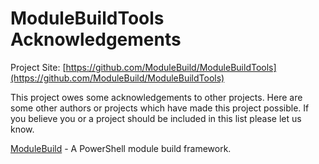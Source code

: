 # ModuleBuildTools Acknowledgements

Project Site: [https://github.com/ModuleBuild/ModuleBuildTools](https://github.com/ModuleBuild/ModuleBuildTools)

This project owes some acknowledgements to other projects. Here are some other authors or projects which have made this project possible. If you believe you or a project should be included in this list please let us know.

[ModuleBuild](https://github.com/zloeber/ModuleBuild) - A PowerShell module build framework.
